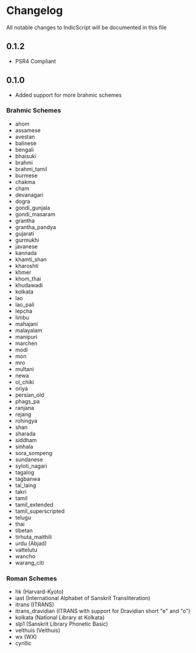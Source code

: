 # Changelog

All notable changes to IndicScript will be documented in this file

## 0.1.2

- PSR4 Compliant

## 0.1.0

- Added support for more brahmic schemes

### Brahmic Schemes

- ahom
- assamese
- avestan
- balinese
- bengali
- bhaisuki
- brahmi
- brahmi_tamil
- burmese
- chakma
- cham
- devanagari
- dogra
- gondi_gunjala
- gondi_masaram
- grantha
- grantha_pandya
- gujarati
- gurmukhi
- javanese
- kannada
- khamti_shan
- kharoshti
- khmer
- khom_thai
- khudawadi
- kolkata
- lao
- lao_pali
- lepcha
- limbu
- mahajani
- malayalam
- manipuri
- marchen
- modi
- mon
- mro
- multani
- newa
- ol_chiki
- oriya
- persian_old
- phags_pa
- ranjana
- rejang
- rohingya
- shan
- sharada
- siddham
- sinhala
- sora_sompeng
- sundanese
- syloti_nagari
- tagalog
- tagbanwa
- tai_laing
- takri
- tamil
- tamil_extended
- tamil_superscripted
- telugu
- thai
- tibetan
- tirhuta_maithili
- urdu (Abjad)
- vattelutu
- wancho
- warang_citi
  
### Roman Schemes

- hk (Harvard-Kyoto)
- iast (International Alphabet of Sanskrit Transliteration)
- itrans (ITRANS)
- itrans_dravidian (ITRANS with support for Dravidian short "e" and "o")
- kolkata (National Library at Kolkata)
- slp1 (Sanskrit Library Phonetic Basic)
- velthuis (Velthuis)
- wx (WX)
- cyrillic
